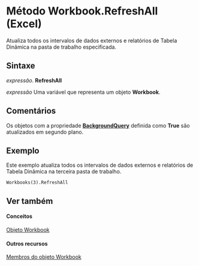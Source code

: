 
# Método Workbook.RefreshAll (Excel)

Atualiza todos os intervalos de dados externos e relatórios de Tabela Dinâmica na pasta de trabalho especificada.


## Sintaxe

 _expressão_. **RefreshAll**

 _expressão_ Uma variável que representa um objeto **Workbook**.


## Comentários

Os objetos com a propriedade  **[BackgroundQuery](91909d27-68ca-a870-5cd9-72019c65f060.md)** definida como **True** são atualizados em segundo plano.


## Exemplo

Este exemplo atualiza todos os intervalos de dados externos e relatórios de Tabela Dinâmica na terceira pasta de trabalho.


```
Workbooks(3).RefreshAll
```


## Ver também


#### Conceitos


[Objeto Workbook](8c00aa60-c974-eed3-0812-3c9625eb0d4c.md)
#### Outros recursos


[Membros do objeto Workbook](dce102a3-25de-3ff4-2ce5-bc56e08baca7.md)